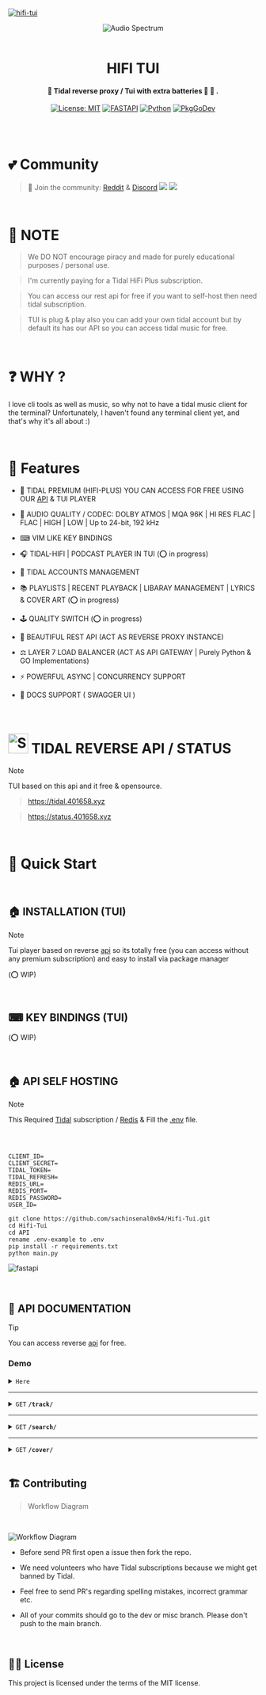 <img src="https://cdn.jsdelivr.net/gh/sachinsenal0x64/PICX-IMAGE-HOSTING@master/ledstrip.3024rqxzahq0.gif"
width="1800"  height="3">

[![hifi-tui](https://sachinsenal0x64.github.io/picx-images-hosting/wallpaperflare.com_wallpaper.3cauvcxohri8.webp)](https://en.wikipedia.org/wiki/Lilith)

<div align="center">

 <p align="center">
 
  <img src="https://cdn.jsdelivr.net/gh/sachinsenal0x64/picx-images-hosting@master/audio-Spectrum-.2jn5ghwym6w0.gif" alt="Audio Spectrum" align="center"> 
  
</p>
</div>

<img src="https://cdn.jsdelivr.net/gh/sachinsenal0x64/PICX-IMAGE-HOSTING@master/ledstrip.3024rqxzahq0.gif"
width="1800"  height="3">

<h1 align="center"> HIFI TUI </h1>

<h4 align="center"> 🎵 Tidal reverse proxy / Tui with extra batteries 🔋 🔋 . </h4>

<div align="center">
        
[![License: MIT](https://img.shields.io/badge/License-MIT-orange.svg)](https://opensource.org/licenses/MIT) [![FASTAPI](https://img.shields.io/badge/FastAPI-009688?style=flat&logo=FastAPI&logoColor=white)](https://fastapi.tiangolo.com) [![Python](https://img.shields.io/badge/-Python-FCC624?style=style=flat-square&logo=Python)](https://www.python.org) [![PkgGoDev](https://pkg.go.dev/badge/github.com/rivo/tview)](https://pkg.go.dev/github.com/rivo/tview)


   
  
</div>

<br><br>

# 💕 Community

> 🍻 Join the community: <a href="https://www.reddit.com/r/hifitui">Reddit</a> & <a href="https://discord.gg/EbfftZ5Dd4">Discord</a>
 [![](https://cdn.statically.io/gh/sachinsenal0x64/picx-images-hosting@master/reddit(1).4iicqsrtq6m8.webp)](https://www.reddit.com/r/hifitui) [![](https://cdn.statically.io/gh/sachinsenal0x64/picx-images-hosting@master/discord.72y8nlaw5mdc.webp)](https://discord.gg/EbfftZ5Dd4)
 
<br>


# 📌 NOTE

> We DO NOT encourage piracy and made for purely educational purposes / personal use.

> I'm currently paying for a Tidal HiFi Plus subscription.

> You can access our rest api for free if you want to self-host then need tidal subscription.

> TUI is plug & play also you can add your own tidal account but by default its has our API so you can access tidal music for free.
 
<br>

# ❓ WHY ?

I love cli tools as well as music, so why not to have a tidal music client for the terminal? Unfortunately, I haven't found any terminal client yet, and that's why it's all about :)

<br>

# 🚀 Features

- 🍟 TIDAL PREMIUM (HIFI-PLUS) YOU CAN ACCESS FOR FREE USING OUR  [API](https://tidal.401658.xyz) & TUI PLAYER
  
- 📀 AUDIO QUALITY / CODEC: DOLBY ATMOS | MQA 96K | HI RES FLAC | FLAC | HIGH | LOW | Up to 24-bit, 192 kHz

- ⌨ VIM LIKE KEY BINDINGS

- 🎧 TIDAL-HIFI | PODCAST PLAYER IN TUI  (⭕ in progress)
  
- 👤 TIDAL ACCOUNTS MANAGEMENT 

- 📚 PLAYLISTS | RECENT PLAYBACK | LIBARAY MANAGEMENT | LYRICS & COVER ART (⭕ in progress)

- 🕹 QUALITY SWITCH   (⭕ in progress)

- 📡 BEAUTIFUL REST API (ACT AS REVERSE PROXY INSTANCE)

- ⚖️ LAYER 7 LOAD BALANCER (ACT AS API GATEWAY | Purely Python & GO Implementations)

- ⚡️ POWERFUL ASYNC | CONCURRENCY SUPPORT

- 📑 DOCS SUPPORT ( SWAGGER UI )
  

<br>


# <img src="https://sachinsenal0x64.github.io/picx-images-hosting/svgviewer-output(1).4gs81c9ecqkg.svg" alt="Status" height="40px" width="40px"> TIDAL REVERSE API / STATUS

> [!NOTE]  
> TUI based on this api and it free & opensource.

> https://tidal.401658.xyz

> https://status.401658.xyz

<br>


# 💨 Quick Start

<br>


## 🏠 INSTALLATION (TUI)


> [!NOTE]
> Tui player based on reverse [api](https://github.com/sachinsenal0x64/Hifi-Tui?tab=readme-ov-file#-tidal-reverse-api--status) so its totally free (you can access without any premium subscription) and easy to install via package manager 


(⭕ WIP)

<br>

## ⌨ KEY BINDINGS (TUI)

(⭕ WIP)

<br>

## 🏠 API SELF HOSTING

> [!NOTE]
> This Required [Tidal](https://tidal.com) subscription / [Redis](https://github.com/redis/redis) & Fill the [.env](https://github.com/sachinsenal0x64/Hifi-Tui/blob/main/api/.env-example) file.

<br>

```env

CLIENT_ID= 
CLIENT_SECRET=
TIDAL_TOKEN= 
TIDAL_REFRESH=
REDIS_URL=
REDIS_PORT=
REDIS_PASSWORD=
USER_ID= 

```

```console
git clone https://github.com/sachinsenal0x64/Hifi-Tui.git
cd Hifi-Tui
cd API
rename .env-example to .env
pip install -r requirements.txt
python main.py

```
![fastapi](https://sachinsenal0x64.github.io/picx-images-hosting/300191675-4330ea31-3f15-45b0-962c-ca5a85041f02.5tz3jj54f2ps.webp)


<br>

## 📡 API DOCUMENTATION

> [!TIP]
> You can access reverse [api](https://github.com/sachinsenal0x64/Hifi-Tui?tab=readme-ov-file#-tidal-reverse-api--status) for free.

### Demo

<details>

<summary><code>Here</code></summary>

  <br>
  
 > https://youtu.be/TfIWc5sQ2M0


</details>


------------------------------------------------------------------------------------------

<details>

 <summary><code>GET</code>   <code><b>/track/</b></code> </summary>

## Request


<br>

> | Parameter  |   Type    | Description |
> |------------|-----------|-------------|
> | `id`       |  integer  | Track Id = `286266926` |
> | `quality`  |  string   | Song Quality = `HI_RES` or `LOSSLESS` or `HIGH` or `LOW ` |


<br>

#### Example

>HTTPie

    https GET "https://tidal.401658.xyz/track/?id=286266926&quality=LOSSLESS"
    

![image](https://github.com/sachinsenal0x64/Hifi-Tui/assets/127573781/e586ec03-68eb-4c54-b6ee-251093f4b8a6)

<br>


### Response

  ```json
{
        "albumPeakAmplitude": 1.0,
        "albumReplayGain": -9.18,
        "assetPresentation": "FULL",
        "audioMode": "STEREO",
        "audioQuality": "LOSSLESS",
        "bitDepth": 16,
        "manifest": "base64 manifest",
        "manifestMimeType": "application/vnd.tidal.bts",
        "sampleRate": 44100,
        "trackId": 286266926,
        "trackPeakAmplitude": 0.988482,
        "trackReplayGain": -7.89
    },
    {
        "originalTrack": "aka song track"
    }
```
<br>


### Status Codes

HIFI returns the following status codes in its API:

> | Status Code | Description |
> | :---        | :--- |
> | 200         | `OK` |
> | 422         | `UNPROCESSABLE CONTENT` |
> | 404         | `NOT FOUND` |
> | 500         | `INTERNAL SERVER ERROR` |


</details>

------------------------------------------------------------------------------------------


<details>

 <summary><code>GET</code>   <code><b>/search/</b></code> </summary>

## Request

<br>

> | Parameter | Type | Description |
> |------|--------|-------------|
> | `q`  | string | Song Name = `Consequence`|

<br>


#### Example
>HTTPie

    https GET "https://tidal.401658.xyz/search/?q=Consequence"

![2023-11-19_03-05](https://github.com/sachinsenal0x64/Hifi-Tui/assets/127573781/35041774-394c-4b17-9cfd-927e5e113da3)

<br>


### Response

```json

{
  "limit": 1,
  "offset": 0,
  "totalNumberOfItems": 200,
  "items": [
    {
      "id": 82448461,
      "title": "Consequence",
      "duration": 313,
      "replayGain": -9.88,
      "peak": 1,
      "allowStreaming": true,
      "streamReady": true,
      "streamStartDate": "2017-12-05T00:00:00.000+0000",
      "premiumStreamingOnly": false,
      "trackNumber": 10,
      "volumeNumber": 1,
      "version": null,
      "popularity": 6,
      "copyright": "City Slang/big Store",
      "url": "http://www.tidal.com/track/82448461",
      "isrc": "DED620118410",
      "editable": false,
      "explicit": false,
      "audioQuality": "LOSSLESS",
      "audioModes": [
        "STEREO"
      ],
      "artist": {
        "id": 3529689,
        "name": "The Notwist",
        "type": "MAIN"
      },
      "artists": [
        {
          "id": 3529689,
          "name": "The Notwist",
          "type": "MAIN"
        }
      ],
      "album": {
        "id": 82448449,
        "title": "Neon Golden",
        "cover": "ad3ed5f3-37a2-4b27-9002-b83459ab5a0e",
        "videoCover": null
      },
      "mixes": {
        "TRACK_MIX": "001981d70c53d5448599714c407079"
      }
    }
  ]
}

```

<br>

### Status Codes

HIFI returns the following status codes in its API:

> | Status Code | Description |
> | :---        | :--- |
> | 200         | `OK` |
> | 422         | `UNPROCESSABLE CONTENT` |
> | 404         | `NOT FOUND` |
> | 500         | `INTERNAL SERVER ERROR` |


------------------------------------------------------------------------------------------

</details>


------------------------------------------------------------------------------------------

<details>

<summary><code>GET</code> <code><b>/cover/</b></code></summary>


## Request


<br>

> | Parameter  |   Type    | Description |
> |------------|-----------|-------------|
> | `id`       |  integer  | Track Id = `328060990` |
> | `song`     |  string   | Song Name = `Maestro` |
> | `sizes`    |  string   | Size =  `1280 / 640 / 80`|

<br>

#### Example

>HTTPie

    https GET "https://tidal.401658.xyz/cover/?q=Maestro"
    https GET "https://tidal.401658.xyz/cover/?id=328060990"
    

![image](https://github.com/sachinsenal0x64/Hifi-Tui/assets/127573781/42b43878-00c5-4d35-8210-2cca466bc594)


<br>


### Response

  ```json
[
    {
        "1280": "https://resources.tidal.com/images/6f5c52be/c21c/4fb7/9ce6/0c270f6f1a5a/1280x1280.jpg",
        "640": "https://resources.tidal.com/images/6f5c52be/c21c/4fb7/9ce6/0c270f6f1a5a/640x640.jpg",
        "80": "https://resources.tidal.com/images/6f5c52be/c21c/4fb7/9ce6/0c270f6f1a5a/80x80.jpg",
        "id": 328060988,
        "name": "Maestro: Music by Leonard Bernstein (Original Soundtrack / Dolby Atmos)"
    }
]
```

</details>

<br>

## 🏗️ Contributing

> Workflow Diagram
<br>

![Workflow Diagram](https://sachinsenal0x64.github.io/picx-images-hosting/Untitled-2024-02-02-1444.5m2c9asdofb4.webp)


- Before send PR first open a issue then fork the repo.
  
- We need volunteers who have Tidal subscriptions because we might get banned by Tidal.

- Feel free to send PR's regarding spelling mistakes, incorrect grammar etc.

- All of your commits should go to the dev or misc branch. Please don't push to the main branch.
  

<br>

## 👩‍⚖️ License

This project is licensed under the terms of the MIT license.
